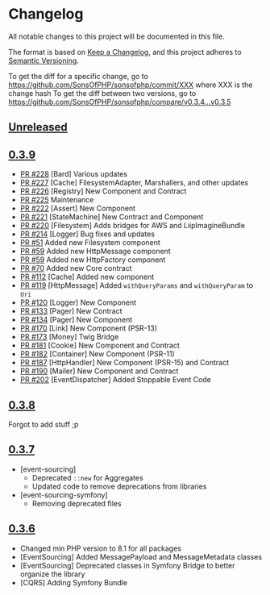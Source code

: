 # Changelog

All notable changes to this project will be documented in this file.

The format is based on [Keep a Changelog](https://keepachangelog.com/en/1.0.0/),
and this project adheres to [Semantic Versioning](https://semver.org/spec/v2.0.0.html).

To get the diff for a specific change, go to https://github.com/SonsOfPHP/sonsofphp/commit/XXX where XXX is the change hash
To get the diff between two versions, go to https://github.com/SonsOfPHP/sonsofphp/compare/v0.3.4...v0.3.5

## [Unreleased]

## [0.3.9]

* [PR #228](https://github.com/SonsOfPHP/sonsofphp/pull/228) [Bard] Various updates
* [PR #227](https://github.com/SonsOfPHP/sonsofphp/pull/227) [Cache] FilesystemAdapter, Marshallers, and other updates
* [PR #226](https://github.com/SonsOfPHP/sonsofphp/pull/226) [Registry] New Component and Contract
* [PR #225](https://github.com/SonsOfPHP/sonsofphp/pull/225) Maintenance
* [PR #222](https://github.com/SonsOfPHP/sonsofphp/pull/222) [Assert] New Component
* [PR #221](https://github.com/SonsOfPHP/sonsofphp/pull/221) [StateMachine] New Contract and Component
* [PR #220](https://github.com/SonsOfPHP/sonsofphp/pull/220) [Filesystem] Adds bridges for AWS and LiipImagineBundle
* [PR #214](https://github.com/SonsOfPHP/sonsofphp/pull/214) [Logger] Bug fixes and updates
* [PR #51](https://github.com/SonsOfPHP/sonsofphp/pull/51) Added new Filesystem component
* [PR #59](https://github.com/SonsOfPHP/sonsofphp/pull/59) Added new HttpMessage component
* [PR #59](https://github.com/SonsOfPHP/sonsofphp/pull/59) Added new HttpFactory component
* [PR #70](https://github.com/SonsOfPHP/sonsofphp/pull/70) Added new Core contract
* [PR #112](https://github.com/SonsOfPHP/sonsofphp/pull/112) [Cache] Added new component
* [PR #119](https://github.com/SonsOfPHP/sonsofphp/pull/119) [HttpMessage] Added `withQueryParams` and `withQueryParam` to `Uri`
* [PR #120](https://github.com/SonsOfPHP/sonsofphp/pull/120) [Logger] New Component
* [PR #133](https://github.com/SonsOfPHP/sonsofphp/pull/133) [Pager] New Contract
* [PR #134](https://github.com/SonsOfPHP/sonsofphp/pull/134) [Pager] New Component
* [PR #170](https://github.com/SonsOfPHP/sonsofphp/pull/170) [Link] New Component (PSR-13)
* [PR #173](https://github.com/SonsOfPHP/sonsofphp/pull/173) [Money] Twig Bridge
* [PR #181](https://github.com/SonsOfPHP/sonsofphp/pull/181) [Cookie] New Component and Contract
* [PR #182](https://github.com/SonsOfPHP/sonsofphp/pull/182) [Container] New Component (PSR-11)
* [PR #187](https://github.com/SonsOfPHP/sonsofphp/pull/187) [HttpHandler] New Component (PSR-15) and Contract
* [PR #190](https://github.com/SonsOfPHP/sonsofphp/pull/190) [Mailer] New Component and Contract
* [PR #202](https://github.com/SonsOfPHP/sonsofphp/pull/202) [EventDispatcher] Added Stoppable Event Code

## [0.3.8]

Forgot to add stuff ;p

## [0.3.7]

* [event-sourcing]
  * Deprecated `::new` for Aggregates
  * Updated code to remove deprecations from libraries
* [event-sourcing-symfony]
  * Removing deprecated files

## [0.3.6]

* Changed min PHP version to 8.1 for all packages
* [EventSourcing] Added MessagePayload and MessageMetadata classes
* [EventSourcing] Deprecated classes in Symfony Bridge to better organize the library
* [CQRS] Adding Symfony Bundle

[Unreleased]: https://github.com/SonsOfPHP/sonsofphp/compare/v0.3.10...HEAD
[0.3.9]: https://github.com/SonsOfPHP/sonsofphp/compare/v0.3.9...v0.3.10
[0.3.8]: https://github.com/SonsOfPHP/sonsofphp/compare/v0.3.8...v0.3.9
[0.3.7]: https://github.com/SonsOfPHP/sonsofphp/compare/v0.3.7...v0.3.8
[0.3.6]: https://github.com/SonsOfPHP/sonsofphp/compare/v0.3.6...v0.3.7
[0.3.5]: https://github.com/SonsOfPHP/sonsofphp/compare/v0.3.5...v0.3.6
